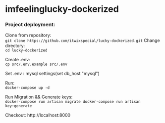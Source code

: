 # imfeelinglucky-dockerized

<h3>Project deployment: </h3>

Clone from repository: <br>
``
git clone https://github.com/itwixspecial/lucky-dockerized.git
``
Change directory:<br>
``
cd lucky-dockerized
``

Create .env:<br>
``
cp src/.env.example src/.env
``

Set .env : mysql settings(set db_host "mysql")


Run: <br>
``
docker-compose up -d
``

Run Migration && Generate keys:<br>
``
docker-compose run artisan migrate
docker-compose run artisan key:generate   
``


Checkout:
http://localhost:8000

